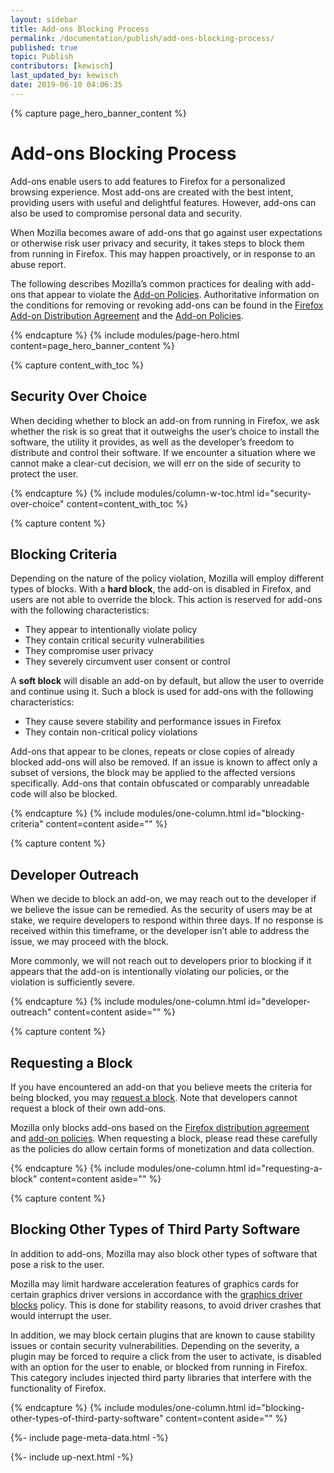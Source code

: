 ```yaml
---
layout: sidebar
title: Add-ons Blocking Process
permalink: /documentation/publish/add-ons-blocking-process/
published: true
topic: Publish
contributors: [kewisch]
last_updated_by: kewisch
date: 2019-06-10 04:06:35
---
```


<!-- Page Hero Banner -->

{% capture page_hero_banner_content %}

# Add-ons Blocking Process

Add-ons enable users to add features to Firefox for a personalized browsing experience. Most add-ons are created with the best intent, providing users with useful and delightful features. However, add-ons can also be used to compromise personal data and security.

When Mozilla becomes aware of add-ons that go against user expectations or otherwise risk user privacy and security, it takes steps to block them from running in Firefox. This may happen proactively, or in response to an abuse report.

The following describes Mozilla’s common practices for dealing with add-ons that appear to violate the [Add-on Policies](/documentation/publish/add-on-policies/). Authoritative information on the conditions for removing or revoking add-ons can be found in the [Firefox Add-on Distribution Agreement](/documentation/publish/firefox-add-on-distribution-agreement/) and the [Add-on Policies](/documentation/publish/add-on-policies/).

{% endcapture %}
{% include modules/page-hero.html
	content=page_hero_banner_content
%}

<!-- END: Page Hero Banner -->

<!-- Content with Table of Contents Module -->

{% capture content_with_toc %}

## Security Over Choice

When deciding whether to block an add-on from running in Firefox, we ask whether the risk is so great that it outweighs the user’s choice to install the software, the utility it provides, as well as the developer’s freedom to distribute and control their software. If we encounter a situation where we cannot make a clear-cut decision, we will err on the side of security to protect the user.

{% endcapture %}
{% include modules/column-w-toc.html
  id="security-over-choice"
  content=content_with_toc
%}

<!-- END: Content with Table of Contents -->
<!-- Single Column Body Module -->

{% capture content %}

## Blocking Criteria

Depending on the nature of the policy violation, Mozilla will employ different types of blocks. With a **hard block**, the add-on is disabled in Firefox, and users are not able to override the block. This action is reserved for add-ons with the following characteristics:

- They appear to intentionally violate policy
- They contain critical security vulnerabilities
- They compromise user privacy
- They severely circumvent user consent or control

A **soft block** will disable an add-on by default, but allow the user to override and continue using it. Such a block is used for add-ons with the following characteristics:

- They cause severe stability and performance issues in Firefox
- They contain non-critical policy violations

Add-ons that appear to be clones, repeats or close copies of already blocked add-ons will also be removed. If an issue is known to affect only a subset of versions, the block may be applied to the affected versions specifically. Add-ons that contain obfuscated or comparably unreadable code will also be blocked.

{% endcapture %}
{% include modules/one-column.html
  id="blocking-criteria"
  content=content
  aside=""
%}

<!-- END: Single Column Body Module -->
<!-- Single Column Body Module -->

{% capture content %}

## Developer Outreach

When we decide to block an add-on, we may reach out to the developer if we believe the issue can be remedied. As the security of users may be at stake, we require developers to respond within three days. If no response is received within this timeframe, or the developer isn’t able to address the issue, we may proceed with the block.

More commonly, we will not reach out to developers prior to blocking if it appears that the add-on is intentionally violating our policies, or the violation is sufficiently severe.

{% endcapture %}
{% include modules/one-column.html
  id="developer-outreach"
  content=content
  aside=""
%}

<!-- END: Single Column Body Module -->
<!-- Single Column Body Module -->

{% capture content %}

## Requesting a Block

If you have encountered an add-on that you believe meets the criteria for being blocked, you may [request a block](http://bugzilla.mozilla.org/form.blocklist). Note that developers cannot request a block of their own add-ons.

Mozilla only blocks add-ons based on the [Firefox distribution agreement](/documentation/publish/firefox-add-on-distribution-agreement/) and [add-on policies](/documentation/publish/add-on-policies/). When requesting a block, please read these carefully as the policies do allow certain forms of monetization and data collection.

{% endcapture %}
{% include modules/one-column.html
  id="requesting-a-block"
  content=content
  aside=""
%}

<!-- END: Single Column Body Module -->
<!-- Single Column Body Module -->

{% capture content %}

## Blocking Other Types of Third Party Software

In addition to add-ons, Mozilla may also block other types of software that pose a risk to the user.

Mozilla may limit hardware acceleration features of graphics cards for certain graphics driver versions in accordance with the [graphics driver blocks](https://wiki.mozilla.org/Blocklisting/Graphics) policy. This is done for stability reasons, to avoid driver crashes that would interrupt the user.

In addition, we may block certain plugins that are known to cause stability issues or contain security vulnerabilities. Depending on the severity, a plugin may be forced to require a click from the user to activate, is disabled with an option for the user to enable, or blocked from running in Firefox. This category includes injected third party libraries that interfere with the functionality of Firefox.

{% endcapture %}
{% include modules/one-column.html
  id="blocking-other-types-of-third-party-software"
  content=content
  aside=""
%}

<!-- END: Single Column Body Module -->
<!-- Meta Data -->

{%- include page-meta-data.html -%}

<!-- END: Meta Data -->

<!-- Up Next -->

{%- include up-next.html -%}

<!-- END: Up Next -->
